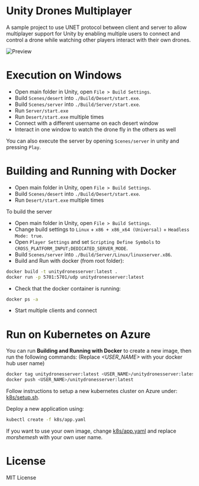 # Unity Drones Multiplayer

A sample project to use UNET protocol between client and server to allow multiplayer support for Unity by enabling multiple users to connect and control a drone while watching other players interact with their own drones.

![Preview](/docs/preview.gif)

# Execution on Windows

* Open main folder in Unity, open `File > Build Settings`.
* Build `Scenes/desert` into `./Build/Desert/start.exe`.
* Build `Scenes/server` into `./Build/Server/start.exe`.
* Run `Server/start.exe`
* Run `Desert/start.exe` multiple times
* Connect with a different username on each desert window
* Interact in one window to watch the drone fly in the others as well

You can also execute the server by opening `Scenes/server` in unity and pressing `Play`.

# Building and Running with Docker

* Open main folder in Unity, open `File > Build Settings`.
* Build `Scenes/desert` into `./Build/Desert/start.exe`.
* Run `Desert/start.exe` multiple times

To build the server

* Open main folder in Unity, open `File > Build Settings`.
* Change build settings to `Linux` + `x86 + x86_x64 (Universal)` + `Headless Mode: true`.
* Open `Player Settings` and set `Scripting Define Symbols` to `CROSS_PLATFORM_INPUT;DEDICATED_SERVER_MODE`.
* Build `Scenes/server` into `./Build/Server/Linux/linuxserver.x86`.
* Build and Run with docker (from root folder): 
```sh
docker build -t unitydronesserver:latest .
docker run -p 5701:5701/udp unitydronesserver:latest
```
* Check that the docker container is running:
```sh
docker ps -a
```
* Start multiple clients and connect

# Run on Kubernetes on Azure

You can run **Building and Running with Docker** to create a new image, then run the following commands:
(Replace *<USER_NAME>* with your docker hub user name)
```sh
docker tag unitydronesserver:latest <USER_NAME>/unitydronesserver:latest
docker push <USER_NAME>/unitydronesserver:latest
```

Follow instructions to setup a new kubernetes cluster on Azure under: [k8s/setup.sh](k8s/setup.sh).

Deploy a new application using:
```sh
kubectl create -f k8s/app.yaml
```

If you want to use your own image, change [k8s/app.yaml](k8s/app.yaml) and replace *morshemesh* with your own user name.

# License
MIT License